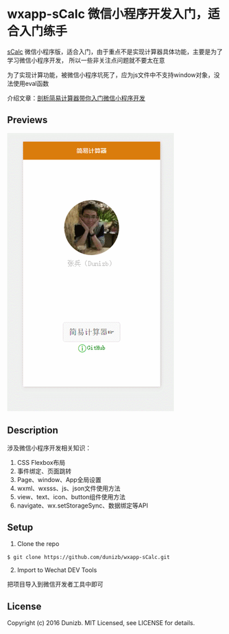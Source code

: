 # wxapp-sCalc 微信小程序开发入门，适合入门练手

[sCalc](https://github.com/dunizb/sCalc) 微信小程序版，适合入门，由于重点不是实现计算器具体功能，主要是为了学习微信小程序开发，
所以一些非关注点问题就不要太在意

为了实现计算功能，被微信小程序坑死了，应为js文件中不支持window对象，没法使用eval函数

介绍文章：[剖析简易计算器带你入门微信小程序开发](http://www.imooc.com/article/13393)

## Previews
![Previews](GIF.gif)

## Description
涉及微信小程序开发相关知识：

1. CSS Flexbox布局
2. 事件绑定、页面跳转
3. Page、window、App全局设置
4. wxml、wxsss、js、json文件使用方法
5. view、text、icon、button组件使用方法
6. navigate、wx.setStorageSync、数据绑定等API

## Setup

1. Clone the repo
```
$ git clone https://github.com/dunizb/wxapp-sCalc.git
```
2. Import to Wechat DEV Tools

把项目导入到微信开发者工具中即可

## License

Copyright (c) 2016 Dunizb. MIT Licensed, see LICENSE for details.